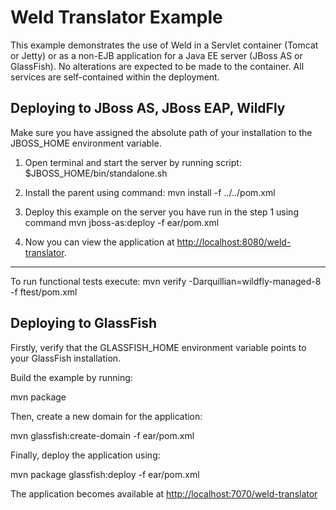 Weld Translator Example
=======================

This example demonstrates the use of Weld in a Servlet container (Tomcat or
Jetty) or as a non-EJB application for a Java EE server (JBoss AS or GlassFish). No alterations are expected
to be made to the container. All services are self-contained within the
deployment.

Deploying to JBoss AS, JBoss EAP, WildFly
---------------------

Make sure you have assigned the absolute path of your installation to the
JBOSS_HOME environment variable.

1. Open terminal and start the server by running script:
	$JBOSS_HOME/bin/standalone.sh

2. Install the parent using command:
	mvn install -f ../../pom.xml

3. Deploy this example on the server you have run in the step 1 using command
	mvn jboss-as:deploy -f ear/pom.xml

4. Now you can view the application at <http://localhost:8080/weld-translator>.

--------------------

To run functional tests execute:
   mvn verify -Darquillian=wildfly-managed-8 -f ftest/pom.xml

Deploying to GlassFish
----------------------

Firstly, verify that the GLASSFISH_HOME environment variable points to your
GlassFish installation.

Build the example by running:

   mvn package

Then, create a new domain for the application:

   mvn glassfish:create-domain -f ear/pom.xml

Finally, deploy the application using:

   mvn package glassfish:deploy -f ear/pom.xml
   
The application becomes available at <http://localhost:7070/weld-translator>
   
